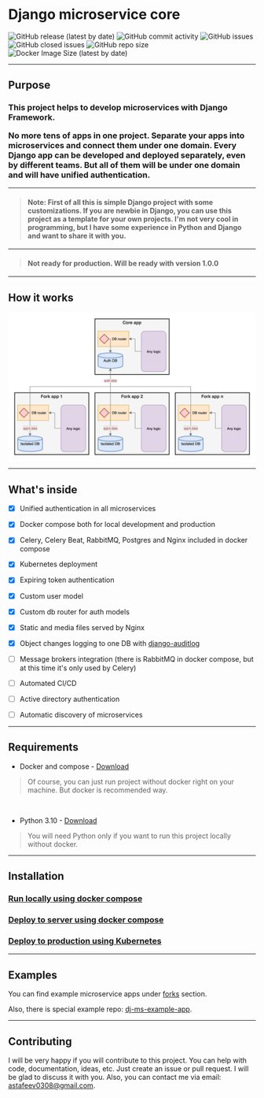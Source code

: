 # Django microservice core


![GitHub release (latest by date)](https://img.shields.io/github/v/release/dj-ms/dj-ms-example-app?display_name=release&style=for-the-badge)
![GitHub commit activity](https://img.shields.io/github/commit-activity/m/dj-ms/dj-ms-example-app?style=for-the-badge)
![GitHub issues](https://img.shields.io/github/issues/dj-ms/dj-ms-example-app?style=for-the-badge)
![GitHub closed issues](https://img.shields.io/github/issues-closed-raw/dj-ms/dj-ms-example-app?style=for-the-badge)
![GitHub repo size](https://img.shields.io/github/repo-size/dj-ms/dj-ms-example-app?style=for-the-badge)
![Docker Image Size (latest by date)](https://img.shields.io/docker/image-size/harleyking/dj-ms-example-app?style=for-the-badge)


---
## Purpose
<h3>
This project helps to develop microservices with Django Framework.

No more tens of apps in one project.
Separate your apps into microservices and connect them under one domain.
Every Django app can be developed and deployed separately, even by different teams.
But all of them will be under one domain and will have unified authentication.

</h3>


---
> #### Note: First of all this is simple Django project with some customizations. If you are newbie in Django, you can use this project as a template for your own projects. I'm not very cool in programming, but I have some experience in Python and Django and want to share it with you.


---
> #### Not ready for production. Will be ready with version 1.0.0


---
## How it works
<p align="center">
  <img src="docs/media/scheme.png" alt="How it works" align="center">
</p>


---
## What's inside
- [x] Unified authentication in all microservices
- [x] Docker compose both for local development and production
- [x] Celery, Celery Beat, RabbitMQ, Postgres and Nginx included in docker compose
- [x] Kubernetes deployment
- [x] Expiring token authentication
- [x] Custom user model
- [x] Custom db router for auth models
- [x] Static and media files served by Nginx
- [x] Object changes logging to one DB with [django-auditlog](https://github.com/jazzband/django-auditlog)
- [ ] Message brokers integration (there is RabbitMQ in docker compose, but at this time it's only used by Celery)
- [ ] Automated CI/CD
- [ ] Active directory authentication
- [ ] Automatic discovery of microservices


---
## Requirements

- Docker and compose - [Download](https://docs.docker.com/get-docker/)
> Of course, you can just run project without docker right on your machine. But docker is recommended way.

<br>

- Python 3.10 - [Download](https://www.python.org/downloads/)
> You will need Python only if you want to run this project locally without docker.


---
## Installation

### [Run locally using docker compose](docs/run_locally_using_docker_compose.md)

### [Deploy to server using docker compose](docs/deploy_to_server_using_docker_compose.md)

### [Deploy to production using Kubernetes](docs/deploy_in_production_using_k8s.md)


---
## Examples
You can find example microservice apps under [forks](https://github.com/dj-ms/dj-ms-core/network/members) section.

Also, there is special example repo: [dj-ms-example-app](https://github.com/dj-ms/dj-ms-example-app).


---
## Contributing
I will be very happy if you will contribute to this project. You can help with code, documentation, ideas, etc.
Just create an issue or pull request. I will be glad to discuss it with you.
Also, you can contact me via email: astafeev0308@gmail.com.
